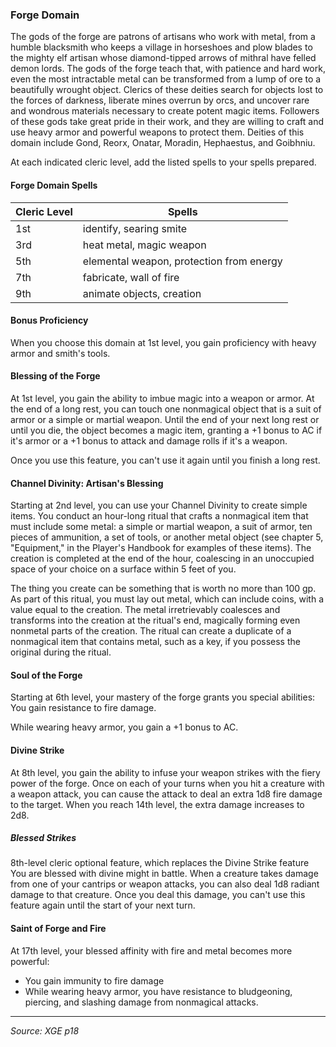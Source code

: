 ### Forge Domain

The gods of the forge are patrons of artisans who work with metal, from a humble blacksmith who keeps a village in horseshoes and plow blades to the mighty elf artisan whose diamond-tipped arrows of mithral have felled demon lords. The gods of the forge teach that, with patience and hard work, even the most intractable metal can be transformed from a lump of ore to a beautifully wrought object. Clerics of these deities search for objects lost to the forces of darkness, liberate mines overrun by orcs, and uncover rare and wondrous materials necessary to create potent magic items. Followers of these gods take great pride in their work, and they are willing to craft and use heavy armor and powerful weapons to protect them. Deities of this domain include Gond, Reorx, Onatar, Moradin, Hephaestus, and Goibhniu.

At each indicated cleric level, add the listed spells to your spells prepared.

#### Forge Domain Spells

| Cleric Level | Spells                                   |
| ------------ | ---------------------------------------- |
| 1st          | identify, searing smite                  |
| 3rd          | heat metal, magic weapon                 |
| 5th          | elemental weapon, protection from energy |
| 7th          | fabricate, wall of fire                  |
| 9th          | animate objects, creation                |

#### Bonus Proficiency

When you choose this domain at 1st level, you gain proficiency with heavy armor and smith's tools.

#### Blessing of the Forge

At 1st level, you gain the ability to imbue magic into a weapon or armor. At the end of a long rest, you can touch one nonmagical object that is a suit of armor or a simple or martial weapon. Until the end of your next long rest or until you die, the object becomes a magic item, granting a +1 bonus to AC if it's armor or a +1 bonus to attack and damage rolls if it's a weapon.

Once you use this feature, you can't use it again until you finish a long rest.

#### Channel Divinity: Artisan's Blessing

Starting at 2nd level, you can use your Channel Divinity to create simple items.
You conduct an hour-long ritual that crafts a nonmagical item that must include some metal: a simple or martial weapon, a suit of armor, ten pieces of ammunition, a set of tools, or another metal object (see chapter 5, "Equipment," in the Player's Handbook for examples of these items). The creation is completed at the end of the hour, coalescing in an unoccupied space of your choice on a surface within 5 feet of you.

The thing you create can be something that is worth no more than 100 gp. As part of this ritual, you must lay out metal, which can include coins, with a value equal to the creation. The metal irretrievably coalesces and transforms into the creation at the ritual's end, magically forming even nonmetal parts of the creation. The ritual can create a duplicate of a nonmagical item that contains metal, such as a key, if you possess the original during the ritual.

#### Soul of the Forge

Starting at 6th level, your mastery of the forge grants you special abilities:
You gain resistance to fire damage.

While wearing heavy armor, you gain a +1 bonus to AC.

#### Divine Strike

At 8th level, you gain the ability to infuse your weapon strikes with the fiery power of the forge. Once on each of your turns when you hit a creature with a weapon attack, you can cause the attack to deal an extra 1d8 fire damage to the target. When you reach 14th level, the extra damage increases to 2d8.

##### Blessed Strikes

8th-level cleric optional feature, which replaces the Divine Strike feature
You are blessed with divine might in battle. When a creature takes damage from one of your cantrips or weapon attacks, you can also deal 1d8 radiant damage to that creature. Once you deal this damage, you can't use this feature again until the start of your next turn.

#### Saint of Forge and Fire

At 17th level, your blessed affinity with fire and metal becomes more powerful:
- You gain immunity to fire damage
- While wearing heavy armor, you have resistance to bludgeoning, piercing, and slashing damage from nonmagical attacks.

---

*Source: XGE p18*
